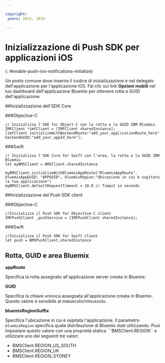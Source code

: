 ```yaml
---

copyright:
 years: 2015, 2016

---
```


# Inizializzazione di Push SDK per applicazioni iOS
{: #enable-push-ios-notifications-initialize}

Un posto comune dove inserire il codice di inizializzazione è nel delegato dell'applicazione per l'applicazione iOS.
Fai clic sul link **Opzioni mobili** nel tuo dashboard dell'applicazione Bluemix
      per ottenere rotta e GUID dell'applicazione.

##Inizializzazione dell'SDK Core

###Objective-C

```
// Inizializza l'SDK for Object-C con la rotta e la GUID IBM Bluemix
IMFClient *imfClient = [IMFClient sharedInstance];
[imfClient initializeWithBackendRoute:"add_your_applicationRoute_here" backendGUID:"add_your_appId_here"];
```

###Swift

```
// Inizializza l'SDK Core for Swift con l'area, la rotta e la GUID IBM Bluemix
let myBMSClient = BMSClient.sharedInstance

myBMSClient.initializeWithBluemixAppRoute("BluemixAppRoute", bluemixAppGUID: "APPGUID", bluemixRegion:"Ubicazione in cui è ospitata la tua applicazione")
myBMSClient.defaultRequestTimeout = 10.0 // Timput in seconds
```

##Inizializzazione del Push SDK client

###Objective-C

```
//Inizializza il Push SDK for Objective-C client
IMFPushClient _pushService = [IMFPushClient sharedInstance];
```

###Swift

```
//Inizializza il Push SDK for Swift client
let push = BMSPushClient.sharedInstance
```

## Rotta, GUID e area Bluemix

**appRoute**

Specifica la rotta assegnato all'applicazione server creata in Bluemix.

**GUID**

Specifica la chiave univoca assegnata all'applicazione creata in Bluemix. Questo valore è
                sensibile al maiuscolo/minuscolo.

**bluemixRegionSuffix**

Specifica l'ubicazione in cui è ospitata l'applicazione. Il parametro ```bluemixRegion``` specifica quale distribuzione di Bluemix stati utilizzando. Puoi impostare questo valore con una proprietà statica ```BMSClient.REGION`` e utilizzare uno dei seguenti tre valori:

- BMSClient.REGION_US_SOUTH
- BMSClient.REGION_UK
- BMSClient.REGION_SYDNEY
